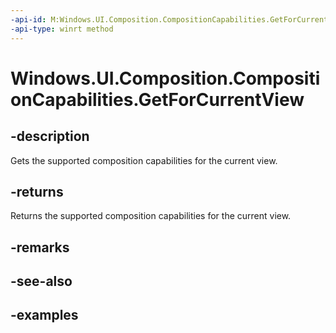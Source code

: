 ```yaml
---
-api-id: M:Windows.UI.Composition.CompositionCapabilities.GetForCurrentView
-api-type: winrt method
---
```


<!-- Method syntax.
public CompositionCapabilities CompositionCapabilities.GetForCurrentView()
-->

# Windows.UI.Composition.CompositionCapabilities.GetForCurrentView


## -description

Gets the supported composition capabilities for the current view.

## -returns

Returns the supported composition capabilities for the current view.

## -remarks

## -see-also

## -examples


